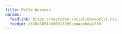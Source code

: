 ```yaml
---
title: Pelle Wessman
params:
  feedlink: https://mastodon.social/@voxpelli.rss
  feedid: c538e369f455601f295ceaaee8da1ff0
---
```

